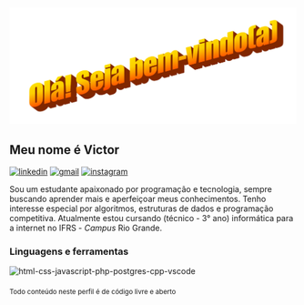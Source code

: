 <p align="center">
    <img src="img/readme_welcome.png" width="520" alt="bem-vindo(a)">  
</p>

## Meu nome é Victor

<p>
    <a href="https://www.linkedin.com/in/victorrschmidt"><img src="https://img.shields.io/badge/LinkedIn-0077B5?style=for-the-badge&logo=linkedin&logoColor=white" alt="linkedin"></a>
    <a href="mailto:vicoschmidt@gmail.com"><img src="https://img.shields.io/badge/Gmail-D14836?style=for-the-badge&logo=gmail&logoColor=white" alt="gmail"></a>
    <a href="https://www.instagram.com/viktouis"><img src="https://img.shields.io/badge/Instagram-E4405F?style=for-the-badge&logo=instagram&logoColor=white" alt="instagram"></a>
</p>

Sou um estudante apaixonado por programação e tecnologia, sempre buscando aprender mais e aperfeiçoar meus conhecimentos. Tenho interesse especial por algoritmos, estruturas de dados e programação competitiva. Atualmente estou cursando (técnico - 3° ano) informática para a internet no IFRS - _Campus_ Rio Grande. 

### Linguagens e ferramentas

<img src="https://skillicons.dev/icons?i=html,css,js,php,postgres,cpp,vscode" width="400" alt="html-css-javascript-php-postgres-cpp-vscode">

<sub>Todo conteúdo neste perfil é de código livre e aberto</sub> 
